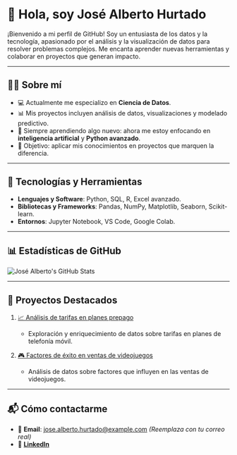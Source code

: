 # 👋 Hola, soy José Alberto Hurtado

¡Bienvenido a mi perfil de GitHub! Soy un entusiasta de los datos y la tecnología, apasionado por el análisis y la visualización de datos para resolver problemas complejos. Me encanta aprender nuevas herramientas y colaborar en proyectos que generan impacto.

---

## 🧑‍💻 Sobre mí
- 💻 Actualmente me especializo en **Ciencia de Datos**.
- 📊 Mis proyectos incluyen análisis de datos, visualizaciones y modelado predictivo.
- 🌱 Siempre aprendiendo algo nuevo: ahora me estoy enfocando en **inteligencia artificial** y **Python avanzado**.
- 🎯 Objetivo: aplicar mis conocimientos en proyectos que marquen la diferencia.

---

## 🔧 Tecnologías y Herramientas
- **Lenguajes y Software**: Python, SQL, R, Excel avanzado.
- **Bibliotecas y Frameworks**: Pandas, NumPy, Matplotlib, Seaborn, Scikit-learn.
- **Entornos**: Jupyter Notebook, VS Code, Google Colab.

---

## 📊 Estadísticas de GitHub
![José Alberto's GitHub Stats](https://github-readme-stats.vercel.app/api?username=jose-alberto-hurtado&show_icons=true&theme=radical)

---

## 📝 Proyectos Destacados
1. [📈 Análisis de tarifas en planes prepago](https://github.com/jose-alberto-hurtado/analisis_tarifas_planes_prepago)
   - Exploración y enriquecimiento de datos sobre tarifas en planes de telefonía móvil.

2. [🎮 Factores de éxito en ventas de videojuegos](https://github.com/jose-alberto-hurtado/analisis_videojuegos_exito_ventas)
   - Análisis de datos sobre factores que influyen en las ventas de videojuegos.

---

## 📬 Cómo contactarme
- 📧 **Email**: jose.alberto.hurtado@example.com *(Reemplaza con tu correo real)*
- 💼 [**LinkedIn**](https://www.linkedin.com/in/josé-alberto-hurtado-echeverría-77910a319/)

